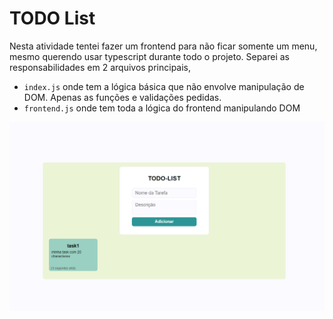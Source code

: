 # TODO List

Nesta atividade tentei fazer um frontend para não ficar somente um menu, mesmo querendo usar typescript durante todo o projeto. Separei as responsabilidades em 2 arquivos principais,

* `index.js` onde tem a lógica básica que não envolve manipulação de DOM. Apenas as funções e validações pedidas.
* `frontend.js` onde tem toda a lógica do frontend manipulando DOM


![](assets/demo.png)